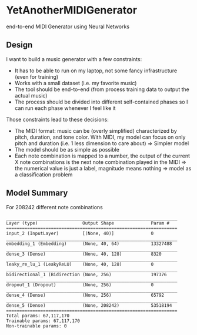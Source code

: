 # YetAnotherMIDIGenerator
end-to-end MIDI Generator using Neural Networks

## Design
I want to build a music generator with a few constraints:
- It has to be able to run on my laptop, not some fancy infrastructure (even for training)
- Works with a small dataset (i.e. my favorite music)
- The tool should be end-to-end (from process training data to output the actual music)
- The process should be divided into different self-contained phases so I can run each phase whenever I feel like it

Those constraints lead to these decisions:
- The MIDI format: music can be (overly simplified) characterized by pitch, duration, and tone color. With MIDI, my model can focus on only pitch and duration (i.e. 1 less dimension to care about) => Simpler model
- The model should be as simple as possible
- Each note combination is mapped to a number, the output of the current X note combinations is the next note combination played in the MIDI => the numerical value is just a label, magnitude means nothing => model as a classification problem

## Model Summary
For 208242 different note combinations
```
_________________________________________________________________
Layer (type)                 Output Shape              Param #   
=================================================================
input_2 (InputLayer)         [(None, 40)]              0         
_________________________________________________________________
embedding_1 (Embedding)      (None, 40, 64)            13327488  
_________________________________________________________________
dense_3 (Dense)              (None, 40, 128)           8320      
_________________________________________________________________
leaky_re_lu_1 (LeakyReLU)    (None, 40, 128)           0         
_________________________________________________________________
bidirectional_1 (Bidirection (None, 256)               197376    
_________________________________________________________________
dropout_1 (Dropout)          (None, 256)               0         
_________________________________________________________________
dense_4 (Dense)              (None, 256)               65792     
_________________________________________________________________
dense_5 (Dense)              (None, 208242)            53518194  
=================================================================
Total params: 67,117,170
Trainable params: 67,117,170
Non-trainable params: 0
```
